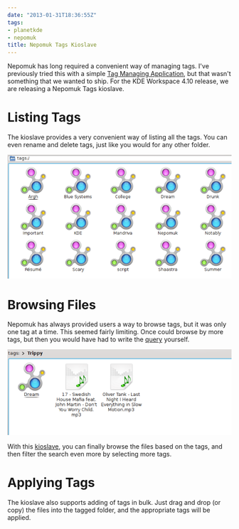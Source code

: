```yaml
---
date: "2013-01-31T18:36:55Z"
tags:
- planetkde
- nepomuk
title: Nepomuk Tags Kioslave
---
```


Nepomuk has long required a convenient way of managing tags. I've
previously tried this with a simple [Tag Managing Application][], but
that wasn't something that we wanted to ship. For the KDE Workspace 4.10
release, we are releasing a Nepomuk Tags kioslave.

Listing Tags
============

The kioslave provides a very convenient way of listing all the tags. You
can even rename and delete tags, just like you would for any other
folder.

![image][]

Browsing Files
==============

Nepomuk has always provided users a way to browse tags, but it was only
one tag at a time. This seemed fairly limiting. Once could browse by
more tags, but then you would have had to write the [query][] yourself.

![image][1]

With this [kioslave][], you can finally browse the files based on the
tags, and then filter the search even more by selecting more tags.

Applying Tags
=============

The kioslave also supports adding of tags in bulk. Just drag and drop
(or copy) the files into the tagged folder, and the appropriate tags
will be applied.

  [Tag Managing Application]: http://vhanda.in/blog/2012/01/nepomuk-tag-manager/
  [image]: /blog/images/2013/01/31/nepomuk-tags-root.png
  [query]: http://userbase.kde.org/Nepomuk/kioslaves/search
  [1]: /blog/images/2013/01/31/nepomuk-tags-browsing.png
  [kioslave]: http://userbase.kde.org/Nepomuk/kioslaves/tags